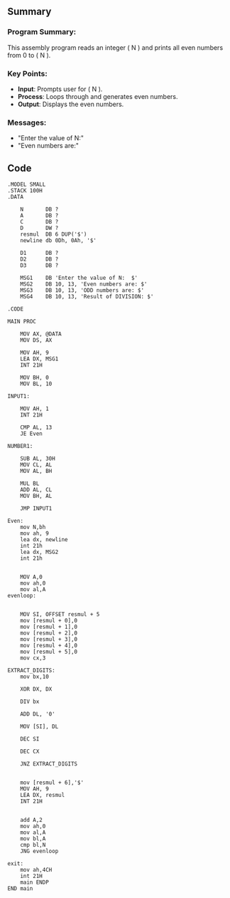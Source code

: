 ## Summary

### Program Summary:
This assembly program reads an integer \( N \) and prints all even numbers from 0 to \( N \).

### Key Points:
- **Input**: Prompts user for \( N \).
- **Process**: Loops through and generates even numbers.
- **Output**: Displays the even numbers.

### Messages:
- "Enter the value of N:"
- "Even numbers are:" 


## Code

```
.MODEL SMALL
.STACK 100H
.DATA

    N       DB ?
    A       DB ?
    C       DB ?
    D       DW ?
    resmul  DB 6 DUP('$') 
    newline db 0Dh, 0Ah, '$' 

    D1      DB ?
    D2      DB ?
    D3      DB ? 
    
    MSG1    DB 'Enter the value of N:  $'
    MSG2    DB 10, 13, 'Even numbers are: $'
    MSG3    DB 10, 13, 'ODD numbers are: $'
    MSG4    DB 10, 13, 'Result of DIVISION: $'

.CODE

MAIN PROC

    MOV AX, @DATA
    MOV DS, AX

    MOV AH, 9
    LEA DX, MSG1
    INT 21H

    MOV BH, 0       
    MOV BL, 10      

INPUT1:

    MOV AH, 1
    INT 21H

    CMP AL, 13     
    JE Even      

NUMBER1:

    SUB AL, 30H    
    MOV CL, AL     
    MOV AL, BH     

    MUL BL         
    ADD AL, CL     
    MOV BH, AL     

    JMP INPUT1     

Even:
    mov N,bh
    mov ah, 9
    lea dx, newline 
    int 21h 
    lea dx, MSG2
    int 21h
    
    
    MOV A,0       
    mov ah,0
    mov al,A
evenloop:

    
    MOV SI, OFFSET resmul + 5
    mov [resmul + 0],0
    mov [resmul + 1],0
    mov [resmul + 2],0
    mov [resmul + 3],0
    mov [resmul + 4],0
    mov [resmul + 5],0
    mov cx,3

EXTRACT_DIGITS:
    mov bx,10

    XOR DX, DX      

    DIV bx          

    ADD DL, '0'     

    MOV [SI], DL    

    DEC SI          

    DEC CX          

    JNZ EXTRACT_DIGITS 

    
    mov [resmul + 6],'$'
    MOV AH, 9
    LEA DX, resmul
    INT 21H


    add A,2  
    mov ah,0 
    mov al,A
    mov bl,A
    cmp bl,N 
    JNG evenloop
    
exit:
    mov ah,4CH
    int 21H
    main ENDP
END main



    
```
